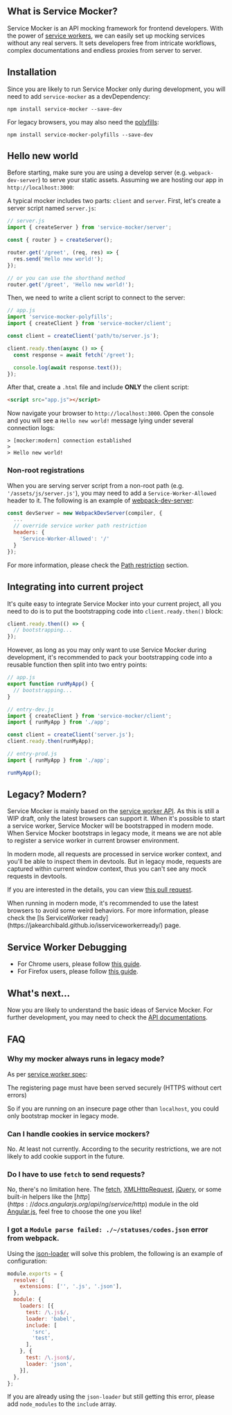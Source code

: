 ## What is Service Mocker?

Service Mocker is an API mocking framework for frontend developers. With the power of [service workers](https://w3c.github.io/ServiceWorker/), we can easily set up mocking services without any real servers. It sets developers free from intricate workflows, complex documentations and endless proxies from server to server.

## Installation

Since you are likely to run Service Mocker only during development, you will need to add `service-mocker` as a devDependency:

```
npm install service-mocker --save-dev
```

For legacy browsers, you may also need the [polyfills](https://github.com/service-mocker/service-mocker-polyfills):

```
npm install service-mocker-polyfills --save-dev
```

## Hello new world

<p class="warning">Before starting, make sure you are using a develop server (e.g. <code>webpack-dev-server</code>) to serve your static assets. Assuming we are hosting our app in <code>http://localhost:3000</code>:</p>

A typical mocker includes two parts: `client` and `server`. First, let's create a server script named `server.js`:

```js
// server.js
import { createServer } from 'service-mocker/server';

const { router } = createServer();

router.get('/greet', (req, res) => {
  res.send('Hello new world!');
});

// or you can use the shorthand method
router.get('/greet', 'Hello new world!');
```

Then, we need to write a client script to connect to the server:

```js
// app.js
import 'service-mocker-polyfills';
import { createClient } from 'service-mocker/client';

const client = createClient('path/to/server.js');

client.ready.then(async () => {
  const response = await fetch('/greet');

  console.log(await response.text());
});
```

After that, create a `.html` file and include **ONLY** the client script:

```html
<script src="app.js"></script>
```

Now navigate your browser to `http://localhost:3000`. Open the console and you will see a `Hello new world!` message lying under several connection logs:

```
> [mocker:modern] connection established
>
> Hello new world!
```

### Non-root registrations

When you are serving server script from a non-root path (e.g. `'/assets/js/server.js'`), you may need to add a `Service-Worker-Allowed` header to it. The following is an example of [webpack-dev-server](https://github.com/webpack/webpack-dev-server):

```js
const devServer = new WebpackDevServer(compiler, {
  ...
  // override service worker path restriction
  headers: {
    'Service-Worker-Allowed': '/'
  }
});
```

For more information, please check the <a href="caveats.md#path-restriction" router-link="/caveats?id=path-restriction">Path restriction</a> section.

## Integrating into current project

It's quite easy to integrate Service Mocker into your current project, all you need to do is to put the bootstrapping code into `client.ready.then()` block:

```js
client.ready.then(() => {
  // bootstrapping...
});
```

However, as long as you may only want to use Service Mocker during development, it's recommended to pack your bootstrapping code into a reusable function then split into two entry points:

```js
// app.js
export function runMyApp() {
  // bootstrapping...
}
```

```js
// entry-dev.js
import { createClient } from 'service-mocker/client';
import { runMyApp } from './app';

const client = createClient('server.js');
client.ready.then(runMyApp);
```

```js
// entry-prod.js
import { runMyApp } from './app';

runMyApp();
```

## Legacy? Modern?

Service Mocker is mainly based on the [service worker API](https://w3c.github.io/ServiceWorker/). As this is still a WIP draft, only the latest browsers can support it. When it's possible to start a service worker, Service Mocker will be bootstrapped in modern mode. When Service Mocker bootstraps in legacy mode, it means we are not able to register a service worker in current browser environment.

In modern mode, all requests are processed in service worker context, and you'll be able to inspect them in devtools. But in legacy mode, requests are captured within current window context, thus you can't see any mock requests in devtools.

If you are interested in the details, you can view [this pull request](https://github.com/idiotWu/service-mocker/pull/6).

<p class="tip">When running in modern mode, it's recommended to use the latest browsers to avoid some weird behaviors. For more information, please check the [Is ServiceWorker ready](https://jakearchibald.github.io/isserviceworkerready/) page.</p>

## Service Worker Debugging

- For Chrome users, please follow [this guide](https://developers.google.com/web/fundamentals/getting-started/codelabs/debugging-service-workers/).
- For Firefox users, please follow [this guide](https://hacks.mozilla.org/2016/03/debugging-service-workers-and-push-with-firefox-devtools/).

## What's next...

Now you are likely to understand the basic ideas of Service Mocker. For further development, you may need to check the <a router-link="/api" href="API.md">API documentations</a>.

## FAQ

### Why my mocker always runs in legacy mode?

As per [service worker spec](https://github.com/w3c/ServiceWorker/blob/master/explainer.md#getting-started):

<p class="danger">The registering page must have been served securely (HTTPS without cert errors)</p>

So if you are running on an insecure page other than `localhost`, you could only bootstrap mocker in legacy mode.

### Can I handle cookies in service mockers?

No. At least not currently. According to the security restrictions, we are not likely to add cookie support in the future.

### Do I have to use `fetch` to send requests?

No, there's no limitation here. The [fetch](https://developer.mozilla.org/en-US/docs/Web/API/WindowOrWorkerGlobalScope/fetch), [XMLHttpRequest](https://developer.mozilla.org/en-US/docs/Web/API/XMLHttpRequest), [jQuery](https://jquery.com/), or some built-in helpers like the [$http](https://docs.angularjs.org/api/ng/service/$http) module in the old [Angular.js](https://angularjs.org/), feel free to choose the one you like!

### I got a `Module parse failed: ./~/statuses/codes.json` error from webpack.

Using the [json-loader](https://github.com/webpack/json-loader) will solve this problem, the following is an example of configuration:

```js
module.exports = {
  resolve: {
    extensions: ['', '.js', '.json'],
  },
  module: {
    loaders: [{
      test: /\.js$/,
      loader: 'babel',
      include: [
        'src',
        'test',
      ],
    }, {
      test: /\.json$/,
      loader: 'json',
    }],
  },
};
```

<p class="danger">If you are already using the <code>json-loader</code> but still getting this error, please add <code>node_modules</code> to the <code>include</code> array.</p>
